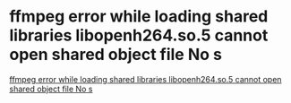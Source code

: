 # ffmpeg error while loading shared libraries libopenh264.so.5 cannot open shared object file No s
[ffmpeg error while loading shared libraries libopenh264.so.5 cannot open shared object file No s](https://aiwithcloud.com/2022/09/19/ffmpeg_error_while_loading_shared_libraries_libopenh264-so-5_cannot_open_shared_object_file_no_s/)